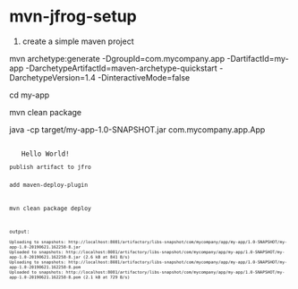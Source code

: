 # mvn-jfrog-setup

1. create a simple maven project 

mvn archetype:generate -DgroupId=com.mycompany.app -DartifactId=my-app -DarchetypeArtifactId=maven-archetype-quickstart -DarchetypeVersion=1.4 -DinteractiveMode=false

cd my-app

mvn clean package 

java -cp target/my-app-1.0-SNAPSHOT.jar com.mycompany.app.App

<code>
   Hello World!
<code>
publish artifact to jfro

add maven-deploy-plugin

mvn clean package deploy 

<code>
output:
<code>
Uploading to snapshots: http://localhost:8081/artifactory/libs-snapshot/com/mycompany/app/my-app/1.0-SNAPSHOT/my-app-1.0-20190621.162258-8.jar
Uploaded to snapshots: http://localhost:8081/artifactory/libs-snapshot/com/mycompany/app/my-app/1.0-SNAPSHOT/my-app-1.0-20190621.162258-8.jar (2.6 kB at 841 B/s)
Uploading to snapshots: http://localhost:8081/artifactory/libs-snapshot/com/mycompany/app/my-app/1.0-SNAPSHOT/my-app-1.0-20190621.162258-8.pom
Uploaded to snapshots: http://localhost:8081/artifactory/libs-snapshot/com/mycompany/app/my-app/1.0-SNAPSHOT/my-app-1.0-20190621.162258-8.pom (2.1 kB at 729 B/s)
<code>
